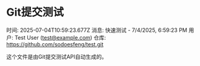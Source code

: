 # Git提交测试
        
时间: 2025-07-04T10:59:23.677Z
消息: 快速测试 - 7/4/2025, 6:59:23 PM
用户: Test User (test@example.com)
仓库: https://github.com/sodoesfeng/test.git

这个文件是由Git提交测试API自动生成的。
